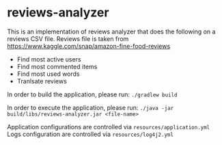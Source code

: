 # reviews-analyzer
This is an implementation of reviews analyzer that does the following on a reviews CSV file.
Reviews file is taken from https://www.kaggle.com/snap/amazon-fine-food-reviews
* Find most active users
* Find most commented items
* Find most used words
* Tranlsate reviews

In order to build the application, please run:
`./gradlew build`

In order to execute the application, please run:
`./java -jar build/libs/reviews-analyzer.jar <file-name>`

Application configurations are controlled via `resources/application.yml`
Logs configuration are controlled via `resources/log4j2.yml`
